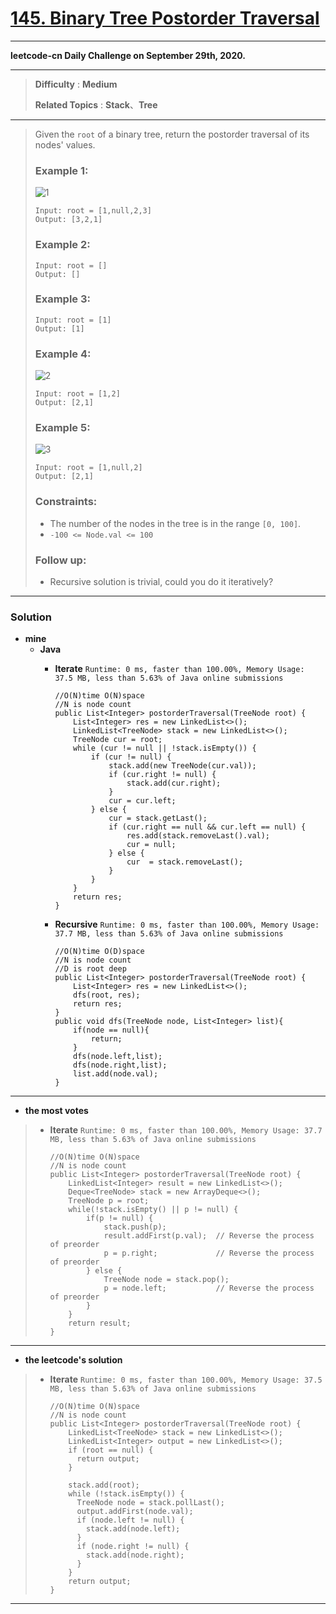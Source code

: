 # [145. Binary Tree Postorder Traversal](https://leetcode.com/problems/binary-tree-postorder-traversal/)

---

**leetcode-cn Daily Challenge on September 29th, 2020.**

---

> **Difficulty** : **Medium**
>
> **Related Topics** : **Stack**、**Tree**

---

> Given the `root` of a binary tree, return the postorder traversal of its nodes' values.
> 
> ### Example 1:
> ![1](https://assets.leetcode.com/uploads/2020/08/28/pre1.jpg)
> ```
> Input: root = [1,null,2,3]
> Output: [3,2,1]
> ```
> 
> ### Example 2:
> ```
> Input: root = []
> Output: []
> ```
> 
> ### Example 3:
> ```
> Input: root = [1]
> Output: [1]
> ```
> 
> ### Example 4:
> ![2](https://assets.leetcode.com/uploads/2020/08/28/pre3.jpg)
> ```
> Input: root = [1,2]
> Output: [2,1]
> ```
> 
> ### Example 5:
> ![3](https://assets.leetcode.com/uploads/2020/08/28/pre2.jpg)
> ```
> Input: root = [1,null,2]
> Output: [2,1]
> ```
> 
> ### Constraints:
> * The number of the nodes in the tree is in the range `[0, 100]`.
> * `-100 <= Node.val <= 100`
> 
> 
> ### Follow up:
> * Recursive solution is trivial, could you do it iteratively?

---


### Solution
* **mine**
  * **Java**
    * **Iterate** `Runtime: 0 ms, faster than 100.00%, Memory Usage: 37.5 MB, less than 5.63% of Java online submissions`
      ```
      //O(N)time O(N)space
      //N is node count
      public List<Integer> postorderTraversal(TreeNode root) {
          List<Integer> res = new LinkedList<>();
          LinkedList<TreeNode> stack = new LinkedList<>();
          TreeNode cur = root;
          while (cur != null || !stack.isEmpty()) {
              if (cur != null) {
                  stack.add(new TreeNode(cur.val));
                  if (cur.right != null) {
                      stack.add(cur.right);
                  }
                  cur = cur.left;
              } else {
                  cur = stack.getLast();
                  if (cur.right == null && cur.left == null) {
                      res.add(stack.removeLast().val);
                      cur = null;
                  } else {
                      cur  = stack.removeLast();
                  }
              }
          }
          return res;
      }
      ```

    * **Recursive**  `Runtime: 0 ms, faster than 100.00%, Memory Usage: 37.7 MB, less than 5.63% of Java online submissions`
      ```
      //O(N)time O(D)space
      //N is node count
      //D is root deep
      public List<Integer> postorderTraversal(TreeNode root) {
          List<Integer> res = new LinkedList<>();
          dfs(root, res);
          return res;
      }
      public void dfs(TreeNode node, List<Integer> list){
          if(node == null){
              return;
          }
          dfs(node.left,list);
          dfs(node.right,list);
          list.add(node.val);
      }
      ```

---

* **the most votes**
>  * **Iterate** `Runtime: 0 ms, faster than 100.00%, Memory Usage: 37.7 MB, less than 5.63% of Java online submissions`
>    ```
>    //O(N)time O(N)space
>    //N is node count
>    public List<Integer> postorderTraversal(TreeNode root) {
>        LinkedList<Integer> result = new LinkedList<>();
>        Deque<TreeNode> stack = new ArrayDeque<>();
>        TreeNode p = root;
>        while(!stack.isEmpty() || p != null) {
>            if(p != null) {
>                stack.push(p);
>                result.addFirst(p.val);  // Reverse the process of preorder
>                p = p.right;             // Reverse the process of preorder
>            } else {
>                TreeNode node = stack.pop();
>                p = node.left;           // Reverse the process of preorder
>            }
>        }
>        return result;
>    }
>    ```

----

* **the leetcode's solution**
>  * **Iterate** `Runtime: 0 ms, faster than 100.00%, Memory Usage: 37.5 MB, less than 5.63% of Java online submissions`
>    ```
>    //O(N)time O(N)space
>    //N is node count
>    public List<Integer> postorderTraversal(TreeNode root) {
>        LinkedList<TreeNode> stack = new LinkedList<>();
>        LinkedList<Integer> output = new LinkedList<>();
>        if (root == null) {
>          return output;
>        }
>
>        stack.add(root);
>        while (!stack.isEmpty()) {
>          TreeNode node = stack.pollLast();
>          output.addFirst(node.val);
>          if (node.left != null) {
>            stack.add(node.left);
>          }
>          if (node.right != null) {
>            stack.add(node.right);
>          }
>        }
>        return output;
>    }
>    ```

---

